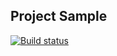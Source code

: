 ## Project Sample

[![Build status](https://ci.appveyor.com/api/projects/status/9enalqqoofrux6t0/branch/master?svg=true)](https://ci.appveyor.com/project/Mariyapodnebesnaya/selenid-2-2-card-delivery/branch/master)

